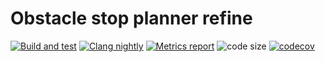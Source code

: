 # Obstacle stop planner refine

[![Build and test](https://github.com/tier4/obstacle_stop_planner_refine/actions/workflows/build_and_test.yml/badge.svg)](https://github.com/tier4/obstacle_stop_planner_refine/actions/workflows/build_and_test.yml)
[![Clang nightly](https://github.com/tier4/obstacle_stop_planner_refine/actions/workflows/nightly_clang_build.yml/badge.svg)](https://github.com/tier4/obstacle_stop_planner_refine/actions/workflows/nightly_clang_build.yml)
[![Metrics report](https://img.shields.io/badge/-Metrics%20report-orange)](https://tier4.github.io/obstacle_stop_planner_refine/pr-check/index.html)
![code size](https://img.shields.io/github/languages/code-size/tier4/obstacle_stop_planner_refine)
[![codecov](https://codecov.io/gh/tier4/obstacle_stop_planner_refine/branch/main/graph/badge.svg?token=NxZ0JcouuI)](https://codecov.io/gh/tier4/obstacle_stop_planner_refine)
